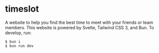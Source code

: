 # timeslot

A website to help you find the best time to meet with your friends or team members.
This website is powered by Svelte, Tailwind CSS 3, and Bun. To develop, run:

```
$ bun i
$ bun run dev
```